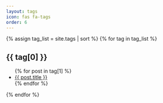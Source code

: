 ```yaml
---
layout: tags
icon: fas fa-tags
order: 6
---
```


{% assign tag_list = site.tags | sort %}
{% for tag in tag_list %}
  <h2 id="{{ tag[0] }}">{{ tag[0] }}</h2>
  <ul>
    {% for post in tag[1] %}
      <li><a href="{{ post.url }}">{{ post.title }}</a></li>
    {% endfor %}
  </ul>
{% endfor %}